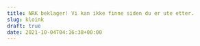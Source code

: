 ```yaml
---
title: NRK beklager! Vi kan ikke finne siden du er ute etter.
slug: kloink
draft: true
date: 2021-10-04T04:16:38+00:00
---
```



   
  <style>
    html {
        font: 100%/1.5 "LFT Etica", sans-serif;
    }
    body {
        margin: 0;
    }
    .nrk-masthead {
        z-index: 2;
    }
    .nrkno-404-button {
        display: inline-block;
        color: inherit;
        text-decoration: none;
        transition: 0.2s;
        border: 1px solid #e0e0e0;
        border-radius: 30px;
        padding: 7px 14px;
        margin: 5px 0;
    }
    .nrkno-404-link-button-container {
        margin: 16px 0;
    }
    .nrkno-404-link-button {
        color: #0059b3;
        font-size: 16px;
        text-decoration: transparent;
    }
    .nrkno-404-link-button:hover {
        text-decoration: underline #01a0d1;
    }
    .nrkno-404-button-kontakt {
        background-color: #000;
        color: #fff;
        font-size: 16px;
        padding: 3px 34px;
        font-weight: 500;
        height: 50px;
        width: 200px;
    }
    .nrkno-404-button-kontakt-text {
        padding-right: 12px;
        text-align: center;
    }
    .nrkno-404-button:focus,
    .nrkno-404-button:hover {
        outline: 0;
        box-shadow: 0 0 2px 1px #00b9f2;
    }
    .nrkno-404-kontakt-arrow {
        -webkit-font-smoothing: antialiased;
        width: 2em;
        height: 1.5em;
    }
    .nrkno-404-fade {
        vertical-align: -2px;
        opacity: 0.5;
        -webkit-font-smoothing: antialiased;
    }
    .nrkno-404 {
        font: 14px/1.5 "LFT Etica", sans-serif;
        text-align: center;
        padding-bottom: 35px;
        -webkit-font-smoothing: antialiased;
    }
    .nrkno-404-banner {
        margin: 30px 0;
        max-width: 100%;
    }
    .nrkno-404-center-image {
        display: block;
        position: relative;
        z-index: -1;
        margin: 24px auto;
        width: 80%;
        max-width: 500px;
    }
    .nrkno-404-error {
        line-height: 1.4em;
    }
    .nrkno-404-error-title {
        display: inline;
        font-size: 18px;
        font-weight: 400;
    }
    .nrkno-404-error-text {
        display: inline;
        font-size: 18px;
    }
    .nrkno-404-error-container {
        margin: 0 auto 24px auto;
        width: 80%;
        max-width: 500px;
        text-align: center;
    }
    .svg-hidden {
        display: none;
    }
    .svg-visible {
        display: inline-block;
        width: 70%;
        max-width: 365px;
        height: auto;
    }
    .no-wrap {
        white-space: nowrap;
    }
    .flex-reverse-order {
        display: flex;
        flex-direction: column-reverse;
    }
    @media (min-width: 720px) {
        .nrkno-404-error-title {
            font-size: 20px;
        }
        .nrkno-404-error-text {
            font-size: 20px;
        }
        .nrkno-404-button-kontakt-text {
            font-size: 18px;
        }
        .nrkno-404-link-button {
            font-size: 18px;
        }
        .nrk-kontakt-text {
            font-size: 18px;
        }
    }
</style>
<style>
    html.no-header .nrk-masthead {
        display: none;
    }
    .nrk-masthead {
        font-family: "LFT Etica", "Helvetica Neue", Arial, sans-serif;
        font-size: 1rem;
        line-height: 3.75rem;
        color: #26292a;
        background: #fff;
        position: relative;
        border-color: rgba(20, 21, 23, 0.15);
        border-style: solid;
        border-width: 0;
        box-shadow: inset 0 -1px 0 rgba(20, 21, 23, 0.15);
    }
    @media (min-width: 1020px) {
        .nrk-masthead {
            padding-top: 40px;
        }
    }
    .nrk-masthead:after {
        content: "";
        display: table;
        clear: both;
    }
    .nrk-masthead *,
    .nrk-masthead :after,
    .nrk-masthead :before {
        box-sizing: border-box;
    }
.nrk-masthead* {
        border-color: inherit;
        border-style: solid;
        border-width: 0;
    }
    .nrk-masthead svg {
        fill: currentColor;
        vertical-align: middle;
        pointer-events: none;
    }
    .nrk-masthead__wrapper {
        display: table;
        width: 100%;
        clear: both;
        background: inherit;
        color: inherit;
        max-width: 1190px;
        margin: auto;
        padding: 0 0.625rem;
    }
    @media (min-width: 720px) {
        .nrk-masthead__wrapper {
            padding: 0 1.25rem;
        }
    }
    .nrk-masthead__logo {
        color: inherit;
        vertical-align: top;
        text-decoration: none;
        display: inline-flex;
        align-items: center;
        margin-right: auto;
        height: 3.75rem;
        padding: 0 1.375rem;
        margin-right: 0.75rem;
        background: #00b9f2;
        color: #fff;
    }
    @media (min-width: 1020px) {
        .nrk-masthead__logo {
            margin-right: 1.75rem;
            float: left;
        }
    }
    .nrk-masthead__logo:hover {
        transition: box-shadow 150ms linear;
    }
    .nrk-masthead__desktop {
        position: absolute;
        top: 100%;
        left: 0;
        z-index: 2;
        display: flex;
        width: 100%;
        flex-direction: column;
        order: 3;
        background: inherit;
        color: inherit;
        animation: nrkno-masthead-fade 0.2s ease-out backwards;
        margin-top: 0;
        box-shadow: 0 1px 1px 0 rgba(20, 21, 23, 0.1), 0 30px 70px -10px rgba(20, 21, 23, 0.1);
    }
    @media (min-width: 1020px) {
        .nrk-masthead__desktop {
            vertical-align: top;
            position: static;
            display: inline;
            animation: none;
            box-shadow: none;
        }
    }
    @media (max-width: 1019px) {
        .nrk-masthead__desktop[hidden] {
            display: none;
            animation: none;
        }
    }
    @media (min-width: 1020px) {
        .nrk-masthead__desktop[hidden] {
            display: inline;
        }
    }
    .nrk-masthead__user {
        float: right;
        margin-right: 1rem;
        font-size: 0.875rem;
        line-height: 1.25;
        min-height: 3.75rem;
        display: inline-flex;
        align-items: center;
        position: relative;
    }
    .nrk-masthead__user:after {
        content: "";
        display: block;
        width: 1px;
        height: 2rem;
        background: currentColor;
        position: absolute;
        right: -1rem;
        opacity: 0.15;
    }
    @media (min-width: 1020px) {
        .nrk-masthead__user:after {
            content: none;
        }
    }
    .nrk-masthead__user a {
        display: inline-flex;
        align-items: center;
        color: currentColor;
        text-decoration: none;
        font-weight: 400;
    }
    .nrk-masthead__user a:hover {
        opacity: 0.7;
    }
    .nrk-masthead__user a[hidden] {
        display: none;
    }
    .nrk-masthead__user a svg {
        margin: 0 0.5rem 0 0;
    }
    .nrk-masthead__user a span {
        font-size: 1rem;
        line-height: 1.5;
        overflow: hidden;
        white-space: nowrap;
        text-overflow: ellipsis;
        max-width: 6rem;
    }
    .nrk-masthead__apps {
        background: #141517;
        color: #fff;
        font-size: 0.5625rem;
        line-height: 40px;
        height: 40px;
        overflow-x: auto;
        text-align: center;
    }
    @media (min-width: 1020px) {
        .nrk-masthead__apps {
            position: absolute;
            width: 100%;
            top: 0;
            left: 0;
        }
    }
    .nrk-masthead__apps ul {
        display: flex;
        justify-content: space-around;
        align-items: center;
        min-width: 20rem;
        list-style: none;
        padding: 0 0.9375rem;
        margin: 0;
    }
    @media (min-width: 1020px) {
        .nrk-masthead__apps ul {
            max-width: 40rem;
            margin: auto;
        }
    }
    .nrk-masthead__apps li {
        display: inline-block;
        margin: 0 0.3125rem;
    }
    .nrk-masthead__apps a {
        display: block;
        color: currentColor;
    }
    .nrk-masthead__apps a:hover {
        opacity: 1;
    }
    .nrk-masthead__promo {
        display: none;
    }
    @media (min-width: 1020px) {
        .nrk-masthead__promo {
            font-size: 1rem;
            display: inline;
            list-style: none;
            padding: 0;
            margin: 0;
            flex: 1;
        }
    }
    .nrk-masthead__promo li {
        margin: 0 0.25rem;
        display: inline;
    }
    .nrk-masthead__promo a {
        text-decoration: none;
        font-weight: 600;
        color: currentColor;
        display: inline-block;
        padding: 0.375rem 0.75rem;
        border-radius: 3px;
        line-height: 1.5;
    }
    .nrk-masthead__promo a:hover {
        opacity: 0.7;
    }
    .nrk-masthead__more {
        display: none;
    }
    @media (min-width: 1020px) {
        .nrk-masthead__more {
            -webkit-font-smoothing: inherit;
            -webkit-appearance: none;
            appearance: none;
            background: 0 0;
            border: 0;
            display: inline-block;
            vertical-align: baseline;
            margin-left: 0.25rem;
            padding: 0.375rem 0.75rem;
            line-height: 1.5;
            border-radius: 3px;
            font-size: 8px;
            color: currentColor;
            cursor: pointer;
        }
    }
    .nrk-masthead__more:hover {
        opacity: 0.7;
    }
    @media (min-width: 1020px) {
        .nrk-masthead__more span {
            font-size: 1rem;
            font-weight: 600;
            margin-right: 0.5em;
        }
    }
    .nrk-masthead__more svg {
        vertical-align: baseline;
    }
    @media (min-width: 1020px) {
        .nrk-masthead__more svg {
            stroke-width: 1.5;
            opacity: 0.8;
        }
    }
    .nrk-masthead__mega {
        order: 2;
        line-height: 1.5;
        background: inherit;
        color: inherit;
    }
    @media (min-width: 1020px) {
        .nrk-masthead__mega {
            position: absolute;
            z-index: 2;
            left: 0;
            top: 100%;
            width: 100%;
            overflow: hidden;
            box-shadow: 0 1px 1px 0 rgba(20, 21, 23, 0.1), 0 30px 70px -10px rgba(20, 21, 23, 0.1);
            animation: nrkno-masthead-fade 0.2s ease-out backwards;
        }
    }
    .nrk-masthead__mega[hidden] {
        display: block;
    }
    @media (min-width: 1020px) {
        .nrk-masthead__mega[hidden] {
            display: none;
        }
    }
    .nrk-masthead__sections {
        display: inline;
    }
    @media (min-width: 1020px) {
        .nrk-masthead__sections {
            display: flex;
            margin-left: -1.25rem;
        }
    }
    .nrk-masthead__section {
        border-top-width: 1px;
        padding: 1.875rem 0 1.75rem 0;
    }
    @media (min-width: 1020px) {
        .nrk-masthead__section {
            padding-left: 1.25rem;
            flex: 2;
            border-top-width: 0;
            animation: nrkno-masthead-fade 0.2s 0 ease-out backwards;
        }
    }
    .nrk-masthead__section h2 {
        font-size: 0.8125rem;
        font-weight: 700;
        text-transform: uppercase;
        letter-spacing: 0.1em;
        color: currentColor;
        margin: 0 0 0.75em 0;
    }
    .nrk-masthead__section ul + h2 {
        margin-top: 3rem;
    }
    .nrk-masthead__section ul {
        list-style: none;
        padding: 0;
        margin: 0;
        columns: 2 10rem;
        column-gap: 1.25rem;
    }
    .nrk-masthead__section li {
        vertical-align: middle;
        break-inside: avoid;
        animation: nrkno-masthead-fade 0.5s 50ms backwards;
    }
    .nrk-masthead__section li:nth-of-type(n + 2) {
        animation-delay: 75ms;
    }
    .nrk-masthead__section li:nth-of-type(n + 4) {
        animation-delay: 125ms;
    }
    .nrk-masthead__section a {
        line-height: 1.6;
        text-decoration: none;
        color: currentColor;
        font-size: 0.9375em;
        font-weight: 300;
        white-space: nowrap;
        display: block;
        padding: 0.5rem 1.25rem;
        margin-left: -1.25rem;
        opacity: 0.8;
    }
    .nrk-masthead__section a:hover {
        animation: nrkno-masthead-link 0.2s ease-out forwards;
        opacity: 1;
    }
    @media (min-width: 1020px) {
        .nrk-masthead__section + .nrk-masthead__section {
            border-left-width: 1px;
            border-color: inherit;
            border-style: inherit;
        }
    }
    @media (min-width: 1020px) {
        .nrk-masthead__section--narrow {
            flex: 1;
        }
    }
    .nrk-masthead__section--narrow ul {
        columns: 2;
    }
    @media (min-width: 1020px) {
        .nrk-masthead__section--narrow ul {
            columns: 1;
        }
    }
    .nrk-masthead__bars {
        background-color: transparent;
        border: 0;
        display: inline-flex;
        justify-content: center;
        align-items: center;
        width: 3.75rem;
        height: 3.75rem;
        float: right;
        order: 2;
        padding: 0;
        -webkit-appearance: none;
        appearance: none;
        color: currentColor;
        cursor: pointer;
    }
    @media (min-width: 1020px) {
        .nrk-masthead__bars {
            display: none;
        }
    }
    .nrk-masthead__bars svg {
        width: 1.5rem;
        height: 1.5rem;
    }
    .nrk-masthead__bars rect {
        transform: translateY(0) rotate(0);
        transition: transform 150ms ease-in;
    }
    .nrk-masthead__bars[aria-expanded="true"] rect:nth-child(2) {
        fill: transparent;
    }
    .nrk-masthead__bars[aria-expanded="true"] rect:nth-child(1) {
        transform: translateY(7px) rotate(45deg);
        transform-origin: 12px 5px;
    }
    .nrk-masthead__bars[aria-expanded="true"] rect:nth-child(3) {
        transform: translateY(-7px) rotate(-45deg);
        transform-origin: 12px 19px;
    }
    .nrk-masthead__bars[aria-expanded="false"] rect {
        transition: none;
    }
    .nrk-masthead__search {
        order: 1;
        padding: 0 0.625rem 1.75rem;
        width: 100%;
        margin: 0 auto;
    }
    @media (min-width: 720px) {
        .nrk-masthead__search {
            padding: 0 1.25rem;
        }
    }
    @media (min-width: 1020px) {
        .nrk-masthead__search {
            float: right;
            max-width: 12rem;
        }
    }
    .nrk-masthead__search .nrk-masthead__search-form {
        display: flex;
        align-items: center;
        position: relative;
        width: 100%;
        margin: 1.25rem 0 0;
    }
    @media (min-width: 1020px) {
        .nrk-masthead__search .nrk-masthead__search-form {
            margin: 0.75rem 0 0;
        }
    }
    .nrk-masthead__search input {
        box-sizing: border-box;
        flex: 1;
        min-height: 2.25rem;
        margin: 0;
        appearance: none;
        -webkit-appearance: none;
        border: 2px solid transparent;
        padding: 0.25rem 0.75rem 0.25rem 2rem;
        width: 100%;
        min-width: 0;
        font-size: 1rem;
        border-radius: 0.3125rem;
        background: rgba(20, 21, 23, 0.05);
        color: currentColor;
    }
    .nrk-masthead__search input:focus {
        outline: 0;
        border-color: #00b9f2;
        transition: border-color 0.1s ease-out;
    }
    .nrk-masthead__search input::placeholder {
        -webkit-font-smoothing: antialiased;
        font-weight: 400;
        color: currentColor;
        opacity: 0.6;
    }
    .nrk-masthead__search button {
        min-height: 2.25rem;
        min-width: 2.25rem;
        border: 0;
        background: 0 0;
        border-left: none;
        position: absolute;
        color: currentColor;
        font-size: 0.75rem;
        left: 0;
        top: 50%;
        transform: translateY(-45%);
        opacity: 0.8;
    }
    @keyframes nrkno-masthead-fade {
        from {
            opacity: 0;
            transform: translateY(-3px);
        }
    }
    @keyframes nrkno-masthead-link {
        to {
            background: rgba(20, 21, 23, 0.05);
            box-shadow: inset 4px 0 0 0 #00b9f2;
        }
    }
    @keyframes nrkno-masthead-link-dark {
        to {
            background: rgba(255, 255, 255, 0.05);
            box-shadow: inset 4px 0 0 0 #00b9f2;
        }
    }
    .nrk-masthead--dark {
        border-color: rgba(255, 255, 255, 0.1);
        background: #26292a;
        color: #fff;
        -webkit-font-smoothing: subpixel-antialiased;
        box-shadow: inset 0 -1px 0 rgba(255, 255, 255, 0.1), 0 2px 5px rgba(20, 21, 23, 0.1);
    }
    .nrk-masthead--dark .nrk-masthead__section a:hover {
        animation: nrkno-masthead-link-dark 0.2s ease-out forwards;
    }
    .nrk-masthead--dark .nrk-masthead__search input {
        background: rgba(255, 255, 255, 0.15);
    }
    .nrk-masthead--minimal {
        padding-top: 0;
    }
    .nrk-masthead--minimal .nrk-masthead__bars {
        display: inline-flex;
    }
    .nrk-masthead--minimal .nrk-masthead__more,
    .nrk-masthead--minimal .nrk-masthead__promo {
        display: none;
    }
    .nrk-masthead--minimal .nrk-masthead__search {
        float: none;
        padding: 0 0.625rem;
        max-width: 1190px;
    }
    @media (min-width: 720px) {
        .nrk-masthead--minimal .nrk-masthead__search {
            padding: 0 1.25rem;
        }
    }
    .nrk-masthead--minimal .nrk-masthead__search-form {
        padding: 1.75rem 0;
    }
    @media (min-width: 1020px) {
        .nrk-masthead--minimal .nrk-masthead__search-form {
            border-bottom-width: 1px;
            border-color: inherit;
        }
    }
    .nrk-masthead--minimal .nrk-masthead__apps {
        position: static;
    }
    .nrk-masthead--minimal .nrk-masthead__desktop {
        position: absolute;
        display: flex;
        flex-direction: column;
        width: 100%;
    }
    .nrk-masthead--minimal .nrk-masthead__desktop[hidden] {
        display: none;
    }
    .nrk-masthead--minimal .nrk-masthead__mega[hidden] {
        display: flex;
        margin-top: 0;
        position: static;
    }
    @media (min-width: 1020px) {
        .nrk-masthead--minimal .nrk-masthead__mega[hidden] {
            display: flex;
        }
    }
    .nrk-masthead__auto-login-banner {
        box-sizing: border-box;
        position: relative;
        z-index: 1000;
        min-height: 40px;
        padding: 10px;
        font-size: 15px;
        font-family: "LFT Etica", "Helvetica Neue", Arial, sans-serif;
        text-align: center;
        background: #e60164;
        color: #fff;
    }
    .nrk-masthead__auto-login-banner button {
        float: right;
        -webkit-appearance: none;
        background: 0 0;
        padding: 4px;
        border: 0;
        margin: -9px -4px;
        font-size: 20px;
        cursor: pointer;
        color: inherit;
    }
    .nrk-masthead--minimal.nrk-masthead--dark .nrk-masthead__section {
        border-top-width: 1px;
        border-color: inherit;
    }
</style>
</head>
<body>
<div>

  <svg id="kloink" class="svg-hidden" alt="" width="255" height="135" viewBox="0 0 255 135" xmlns="http://www.w3.org/2000/svg" xmlns:xlink="http://www.w3.org/1999/xlink"><defs><path id="a" d="M.4 0h3.7v3.7H.4z"/></defs><g fill="none" fill-rule="evenodd"><g stroke="#BCBCBC"><path d="M158.7 38.8L177.9 25M82 .5l9.3 21.2"/></g><path d="M176.7 102.7l15.6 6.6" stroke="#BCBCBC"/><path fill="#E60164" d="M49.4 38.4l1.3-9 10.7 8z"/><path fill="#26292A" d="M112.6 122.9l2-8-8 .5z"/><path d="M75.8 134.5l11.4-18" stroke="#BCBCBC"/><path d="M193.5 18.4h-.1l.4.8c-.8.4-1.6-.7-2.6-2.2l-1.5-1.9c0 .5.3 1.6.5 2.3.4 1.8.8 3.1 0 3.5-.8.3-1.5-.8-2.6-2.3-.4-.6-1.1-1.6-1.5-1.8l.5 2.3c.5 1.8.8 3 0 3.4-.7.4-1.5-.7-2.6-2.2a8 8 0 0 0-1.6-2h.1l-.3-.8c.7-.3 1.5.8 2.6 2.3.4.6 1 1.6 1.4 1.9l-.4-2.4c-.5-1.8-.9-3 0-3.4.7-.4 1.5.7 2.5 2.2.4.6 1.1 1.6 1.5 1.9 0-.5-.3-1.6-.5-2.3-.5-1.8-.8-3.1 0-3.5.8-.3 1.5.8 2.6 2.3a8 8 0 0 0 1.6 2" fill="#00B9F2"/><path d="M63.7 121h-.1l.5 1c-1 .4-2-.8-3.4-2.6-.5-.7-1.4-1.8-1.9-2 0 .5.5 1.8.8 2.7.7 2.1 1.2 3.6.3 4.1-.9.5-1.9-.7-3.3-2.5-.6-.7-1.5-1.8-2-2 0 .5.5 1.8.8 2.7.7 2.1 1.3 3.6.4 4.1-1 .5-2-.7-3.4-2.5a9.7 9.7 0 0 0-2-2.2l-.5-1c1-.4 2 .8 3.4 2.6.5.7 1.4 1.8 1.9 2.1 0-.5-.5-2-.8-2.8-.7-2-1.2-3.6-.3-4.1.9-.5 2 .7 3.3 2.5.6.7 1.5 1.8 2 2.1 0-.5-.5-2-.8-2.8-.7-2-1.3-3.6-.4-4.1 1-.5 2 .7 3.4 2.5.6.8 1.7 2.1 2 2.2" fill="#000"/><g transform="rotate(-5 1379.1 -2199.5)"><mask id="b" fill="#fff"><use xlink:href="#a"/></mask><path d="M4 1.9c0 1-.7 1.8-1.8 1.8-1 0-1.8-.8-1.8-1.8S1.2 0 2.2 0 4.1.8 4.1 2" fill="#2AD19D" mask="url(#b)"/></g><path d="M119.5 16.6a4.4 4.4 0 0 1-4 4.7 4.4 4.4 0 0 1-4.7-4 4.4 4.4 0 0 1 4-4.7 4.4 4.4 0 0 1 4.7 4" fill="#26292A"/><path d="M140 127.3l11-3.1M147.1 131.3l-3.1-11.1M93.1 37.2l8 2M96.1 42.2l2-8" stroke="#26292A"/><path d="M19 55.3L16.8 80l1.8-.1 7-12 15.2-1-11 17.7 9 19.7-16 1-5.7-14h-1.4l-1.4 14.7-14.1 1 4.8-50.8 14.2-1zm39.4-2.8l.4 5.3-4.6 2.3 2.4 34.8 11.4-.8.9-6.8 6.2-.5 1 15-34 2.3-.3-5.3 4.1-2-2.5-36-4.4-1.6-.3-5.3 19.7-1.4zm44.3 9.8c-7.7.5-11 7.7-10.5 16 .4 5.5 2.8 9.2 8.5 8.8 8-.5 11-8 10.4-16-.4-5.3-2.7-9.2-8.4-8.8zM76.5 81.5c-1.2-17.3 8-31.6 26.5-33 14.8-1 23 7.4 23.9 19.7 1.2 17.4-8.5 31.4-26.9 32.7-14.9 1-22.6-6.6-23.5-19.4zm58-34c2-.1 3.6 1 3.8 3.1.1 2-1.3 3.4-3.4 3.5-2 .2-3.8-1-4-3 0-2 1.5-3.5 3.5-3.6zm3.8 13.1l2.2 32.2 5 1 .2 3L131 98l-.2-3 4.7-1.8-1.9-27.6-5-1.1-.1-3 9.9-.8zm9.9 36.2l4.8-50.7 12.6-1 13.7 25 2.5-26 14.5-1-4.9 50.7-12.6.9-13.7-23.6-2.5 24.7-14.4 1zm66.5-55l-2.3 24.8 1.7-.1 7.1-12 15.1-1-11 17.6 9 19.7-16 1.1-5.7-14h-1.3l-1.5 14.6-14.1 1 4.9-50.8 14.1-1zm23.9 32.4l.5-17.9 1.5-16.4 14.3-1-1.5 16.4-3 18-11.8.9zM236 85.6c-.3-5 3.1-8.6 8.2-9 3.9-.2 6.3 2 6.6 5.6.3 4.6-2.9 8.5-8 8.9-4.1.3-6.5-2.1-6.8-5.5z" fill="#00B9F2" fill-rule="nonzero"/></g>

  </div>

  </div>
